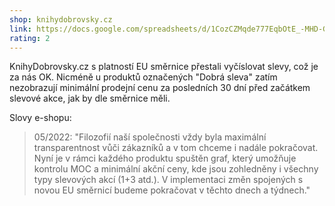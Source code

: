 ```yaml
---
shop: knihydobrovsky.cz
link: https://docs.google.com/spreadsheets/d/1CozCZMqde777EqbOtE_-MHD-GQ2S01Qkwd-MH1D2Y3U/edit?usp=sharing
rating: 2
---
```


KnihyDobrovsky.cz s platností EU směrnice přestali vyčíslovat slevy, což je za nás OK. Nicméně u produktů označených "Dobrá sleva" zatím nezobrazují minimální prodejní cenu za posledních 30 dní před začátkem slevové akce, jak by dle směrnice měli.

Slovy e-shopu:

> 05/2022: "Filozofií naší společnosti vždy byla maximální transparentnost vůči zákazníků a v tom chceme i nadále pokračovat. Nyní je v rámci každého produktu spuštěn graf, který umožňuje kontrolu MOC a minimální akční ceny, kde jsou zohledněny i všechny typy slevových akcí (1+3 atd.). V implementaci změn spojených s novou EU směrnicí budeme pokračovat v těchto dnech a týdnech."
